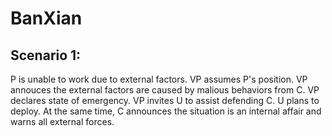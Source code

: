 # BanXian

## Scenario 1:

P is unable to work due to external factors.
VP assumes P's position.
VP annouces the external factors are caused by malious behaviors from C.
VP declares state of emergency.
VP invites U to assist defending C.
U plans to deploy.  At the same time, C announces the situation is an internal affair and warns all external forces.



